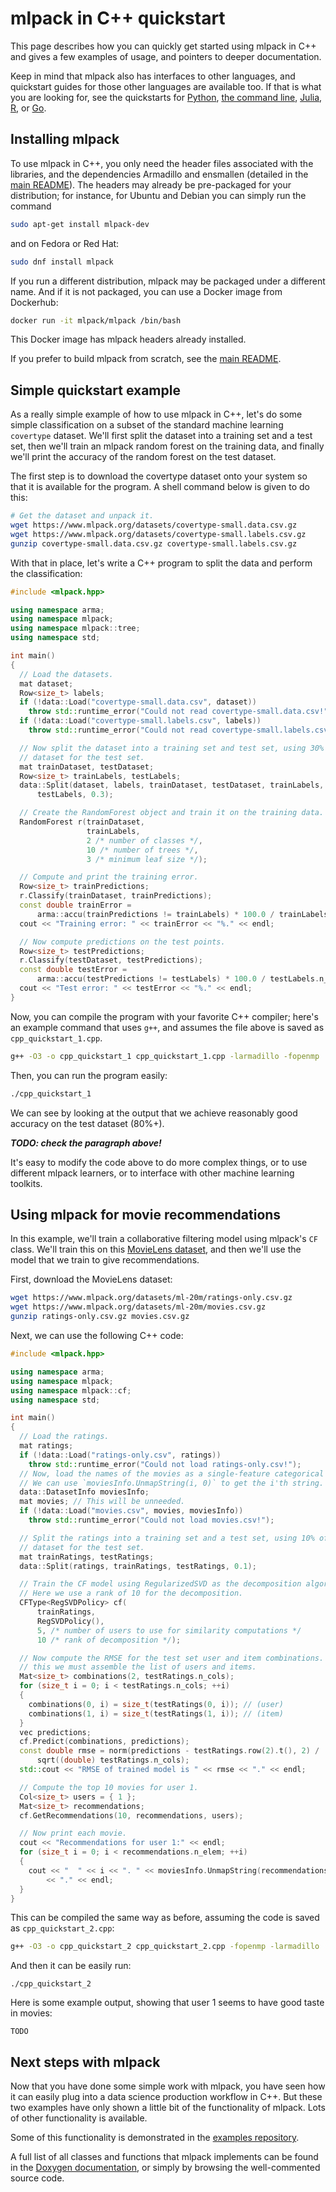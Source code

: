 # mlpack in C++ quickstart

This page describes how you can quickly get started using mlpack in C++ and
gives a few examples of usage, and pointers to deeper documentation.

Keep in mind that mlpack also has interfaces to other languages, and quickstart
guides for those other languages are available too.  If that is what you are
looking for, see the quickstarts for [Python](python.md),
[the command line](cli.md), [Julia](julia.md), [R](R.md), or [Go](go.md).

## Installing mlpack

To use mlpack in C++, you only need the header files associated with the
libraries, and the dependencies Armadillo and ensmallen (detailed in the
[main README](../../README.md)).  The headers may already be pre-packaged for
your distribution; for instance, for Ubuntu and Debian you can simply run the
command

```sh
sudo apt-get install mlpack-dev
```

and on Fedora or Red Hat:

```sh
sudo dnf install mlpack
```

If you run a different distribution, mlpack may be packaged under a different
name.  And if it is not packaged, you can use a Docker image from Dockerhub:

```sh
docker run -it mlpack/mlpack /bin/bash
```

This Docker image has mlpack headers already installed.

If you prefer to build mlpack from scratch, see the
[main README](../../README.md).

## Simple quickstart example

As a really simple example of how to use mlpack in C++, let's do some simple
classification on a subset of the standard machine learning `covertype` dataset.
We'll first split the dataset into a training set and a test set, then we'll
train an mlpack random forest on the training data, and finally we'll print the
accuracy of the random forest on the test dataset.

The first step is to download the covertype dataset onto your system so that it
is available for the program.  A shell command below is given to do this:

```sh
# Get the dataset and unpack it.
wget https://www.mlpack.org/datasets/covertype-small.data.csv.gz
wget https://www.mlpack.org/datasets/covertype-small.labels.csv.gz
gunzip covertype-small.data.csv.gz covertype-small.labels.csv.gz
```

With that in place, let's write a C++ program to split the data and perform the
classification:

```c++
#include <mlpack.hpp>

using namespace arma;
using namespace mlpack;
using namespace mlpack::tree;
using namespace std;

int main()
{
  // Load the datasets.
  mat dataset;
  Row<size_t> labels;
  if (!data::Load("covertype-small.data.csv", dataset))
    throw std::runtime_error("Could not read covertype-small.data.csv!");
  if (!data::Load("covertype-small.labels.csv", labels))
    throw std::runtime_error("Could not read covertype-small.labels.csv!");

  // Now split the dataset into a training set and test set, using 30% of the
  // dataset for the test set.
  mat trainDataset, testDataset;
  Row<size_t> trainLabels, testLabels;
  data::Split(dataset, labels, trainDataset, testDataset, trainLabels,
      testLabels, 0.3);

  // Create the RandomForest object and train it on the training data.
  RandomForest r(trainDataset,
                 trainLabels,
                 2 /* number of classes */,
                 10 /* number of trees */,
                 3 /* minimum leaf size */);

  // Compute and print the training error.
  Row<size_t> trainPredictions;
  r.Classify(trainDataset, trainPredictions);
  const double trainError =
      arma::accu(trainPredictions != trainLabels) * 100.0 / trainLabels.n_elem;
  cout << "Training error: " << trainError << "%." << endl;

  // Now compute predictions on the test points.
  Row<size_t> testPredictions;
  r.Classify(testDataset, testPredictions);
  const double testError =
      arma::accu(testPredictions != testLabels) * 100.0 / testLabels.n_elem;
  cout << "Test error: " << testError << "%." << endl;
}
```

Now, you can compile the program with your favorite C++ compiler; here's an
example command that uses `g++`, and assumes the file above is saved as
`cpp_quickstart_1.cpp`.

```sh
g++ -O3 -o cpp_quickstart_1 cpp_quickstart_1.cpp -larmadillo -fopenmp
```

Then, you can run the program easily:

```sh
./cpp_quickstart_1
```

We can see by looking at the output that we achieve reasonably good accuracy on
the test dataset (80%+).

***TODO: check the paragraph above!***

It's easy to modify the code above to do more complex things, or to use
different mlpack learners, or to interface with other machine learning toolkits.

## Using mlpack for movie recommendations

In this example, we'll train a collaborative filtering model using mlpack's `CF`
class.  We'll train this on this
[MovieLens dataset](https://grouplens.org/datasets/movielens/), and then we'll
use the model that we train to give recommendations.

First, download the MovieLens dataset:

```sh
wget https://www.mlpack.org/datasets/ml-20m/ratings-only.csv.gz
wget https://www.mlpack.org/datasets/ml-20m/movies.csv.gz
gunzip ratings-only.csv.gz movies.csv.gz
```

Next, we can use the following C++ code:

```cpp
#include <mlpack.hpp>

using namespace arma;
using namespace mlpack;
using namespace mlpack::cf;
using namespace std;

int main()
{
  // Load the ratings.
  mat ratings;
  if (!data::Load("ratings-only.csv", ratings))
    throw std::runtime_error("Could not load ratings-only.csv!");
  // Now, load the names of the movies as a single-feature categorical dataset.
  // We can use `moviesInfo.UnmapString(i, 0)` to get the i'th string.
  data::DatasetInfo moviesInfo;
  mat movies; // This will be unneeded.
  if (!data::Load("movies.csv", movies, moviesInfo))
    throw std::runtime_error("Could not load movies.csv!");

  // Split the ratings into a training set and a test set, using 10% of the
  // dataset for the test set.
  mat trainRatings, testRatings;
  data::Split(ratings, trainRatings, testRatings, 0.1);

  // Train the CF model using RegularizedSVD as the decomposition algorithm.
  // Here we use a rank of 10 for the decomposition.
  CFType<RegSVDPolicy> cf(
      trainRatings,
      RegSVDPolicy(),
      5, /* number of users to use for similarity computations */
      10 /* rank of decomposition */);

  // Now compute the RMSE for the test set user and item combinations.  To do
  // this we must assemble the list of users and items.
  Mat<size_t> combinations(2, testRatings.n_cols);
  for (size_t i = 0; i < testRatings.n_cols; ++i)
  {
    combinations(0, i) = size_t(testRatings(0, i)); // (user)
    combinations(1, i) = size_t(testRatings(1, i)); // (item)
  }
  vec predictions;
  cf.Predict(combinations, predictions);
  const double rmse = norm(predictions - testRatings.row(2).t(), 2) /
      sqrt((double) testRatings.n_cols);
  std::cout << "RMSE of trained model is " << rmse << "." << endl;

  // Compute the top 10 movies for user 1.
  Col<size_t> users = { 1 };
  Mat<size_t> recommendations;
  cf.GetRecommendations(10, recommendations, users);

  // Now print each movie.
  cout << "Recommendations for user 1:" << endl;
  for (size_t i = 0; i < recommendations.n_elem; ++i)
  {
    cout << "  " << i << ". " << moviesInfo.UnmapString(recommendations[i], 0)
        << "." << endl;
  }
}
```

This can be compiled the same way as before, assuming the code is saved as
`cpp_quickstart_2.cpp`:

```sh
g++ -O3 -o cpp_quickstart_2 cpp_quickstart_2.cpp -fopenmp -larmadillo
```

And then it can be easily run:

```
./cpp_quickstart_2
```

Here is some example output, showing that user 1 seems to have good taste in
movies:

```
TODO
```

## Next steps with mlpack

Now that you have done some simple work with mlpack, you have seen how it can
easily plug into a data science production workflow in C++.  But these two
examples have only shown a little bit of the functionality of mlpack.  Lots of
other functionality is available.

Some of this functionality is demonstrated in the
[examples repository](https://github.com/mlpack/examples).

A full list of all classes and functions that mlpack implements can be found in
the
[Doxygen documentation](https://www.mlpack.org/doc/stable/doxygen/index.html),
or simply by browsing the well-commented source code.
